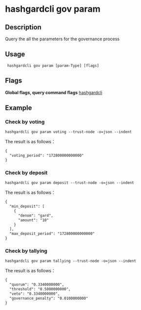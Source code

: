 # hashgardcli gov param

## Description

Query the all the parameters for the governance process

## Usage

```shell
 hashgardcli gov param [param-Type] [flags]
```
## Flags

**Global flags, query command flags** [hashgardcli](../README.md)


## Example

### Check by voting

```shell
hashgardcli gov param voting --trust-node -o=json --indent
```

The result is as follows：

```txt
{
  "voting_period": "172800000000000"
}
```

### Check by deposit

```shell
hashgardcli gov param deposit --trust-node -o=json --indent
```

The result is as follows：

```txt
{
  "min_deposit": [
    {
      "denom": "gard",
      "amount": "10"
    }
  ],
  "max_deposit_period": "172800000000000"
}
```


### Check by tallying
```shell
hashgardcli gov param tallying --trust-node -o=json --indent
```

The result is as follows：
```txt
{
  "quorum": "0.3340000000",
  "threshold": "0.5000000000",
  "veto": "0.3340000000",
  "governance_penalty": "0.0100000000"
}
```

